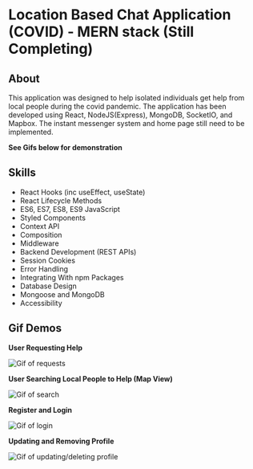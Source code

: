 # Location Based Chat Application (COVID) - MERN stack (Still Completing) 

## About

This application was designed to help isolated individuals get help from local people during the covid pandemic. The application has been developed using React, NodeJS(Express), MongoDB, SocketIO, and Mapbox. The instant messenger system and home page still need to be implemented. 

**See Gifs below for demonstration**

## Skills

* React Hooks (inc useEffect, useState)
* React Lifecycle Methods
* ES6, ES7, ES8, ES9 JavaScript
* Styled Components
* Context API
* Composition
* Middleware
* Backend Development (REST APIs)
* Session Cookies
* Error Handling
* Integrating With npm Packages
* Database Design
* Mongoose and MongoDB
* Accessibility


## Gif Demos

**User Requesting Help**

![Gif of requests](Gif4.gif)

**User Searching Local People to Help (Map View)**

![Gif of search](Gif1.gif)

**Register and Login**

![Gif of login](Gif3.gif)

**Updating and Removing Profile**

![Gif of updating/deleting profile](Gif2.gif)





